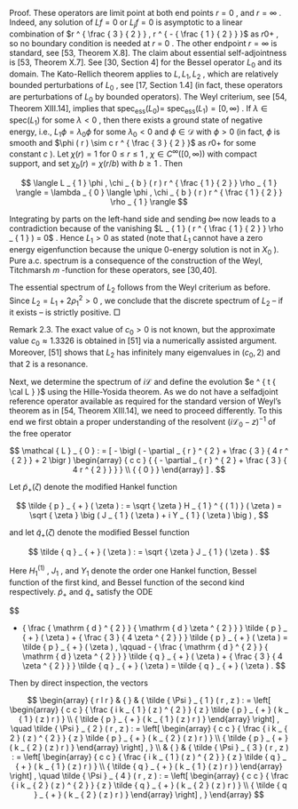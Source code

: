 Proof. These operators are limit point at both end points $r = 0$ , and $r = \infty$ . Indeed, any solution of $L f = 0$ or $L _ { j } f = 0$ is asymptotic to a linear combination of $r ^ { \frac { 3 } { 2 } } , r ^ { - { \frac { 1 } { 2 } } }$ as $r  0 +$ , so no boundary condition is needed at $r \ = \ 0$ . The other endpoint $r = \infty$ is standard, see [53, Theorem X.8]. The claim about essential self-adjointness is [53, Theorem X.7]. See [30, Section 4] for the Bessel operator $L _ { 0 }$ and its domain. The Kato-Rellich theorem applies to $L , L _ { 1 } , L _ { 2 }$ , which are relatively bounded perturbations of $L _ { 0 }$ , see [17, Section 1.4] (in fact, these operators are perturbations of $L _ { 0 }$ by bounded operators). The Weyl criterium, see [54, Theorem XIII.14], implies that $\mathrm { s p e c } _ { \mathrm { e s s } } ( L _ { 0 } ) =$ $\operatorname { s p e c } _ { \mathrm { e s s } } ( L _ { 1 } ) = [ 0 , \infty )$ . If $\lambda \in \mathrm { s p e c } ( L _ { 1 } )$ for some $\lambda < 0$ , then there exists a ground state of negative energy, i.e., ${ L _ { 1 } } \phi = { \lambda _ { 0 } } \phi$ for some $\lambda _ { 0 } < 0$ and $\phi \in { \mathcal { D } }$ with $\phi > 0$ (in fact, $\phi$ is smooth and $\phi ( r ) \sim c r ^ { \frac { 3 } { 2 } }$ as $r  0 +$ for some constant $c$ ). Let $\chi ( r ) = 1$ for $0 \leq r \leq 1$ , $\chi \in C ^ { \infty } ( [ 0 , \infty ) )$ with compact support, and set $\chi _ { b } ( r ) = \chi ( r / b )$ with $b \geq 1$ . Then  

$$
\langle L _ { 1 } \phi , \chi _ { b } ( r ) r ^ { \frac { 1 } { 2 } } \rho _ { 1 } \rangle = \lambda _ { 0 } \langle \phi , \chi _ { b } ( r ) r ^ { \frac { 1 } { 2 } } \rho _ { 1 } \rangle
$$  

Integrating by parts on the left-hand side and sending $b  \infty$ now leads to a contradiction because of the vanishing $L _ { 1 } ( r ^ { \frac { 1 } { 2 } } \rho _ { 1 } ) = 0$ . Hence $L _ { 1 } > 0$ as stated (note that $L _ { 1 }$ cannot have a zero energy eigenfunction because the unique 0-energy solution is not in $X _ { 0 }$ ). Pure a.c. spectrum is a consequence of the construction of the Weyl, Titchmarsh $m$ -function for these operators, see [30,40].  

The essential spectrum of $L _ { 2 }$ follows from the Weyl criterium as before. Since $L _ { 2 } = L _ { 1 } + 2 \rho _ { 1 } ^ { 2 } > 0$ , we conclude that the discrete spectrum of $L _ { 2 }$ – if it exists – is strictly positive. □  

Remark 2.3. The exact value of $c _ { 0 } > 0$ is not known, but the approximate value $c _ { 0 } \approx 1 . 3 3 2 6$ is obtained in [51] via a numerically assisted argument. Moreover, [51] shows that $L _ { 2 }$ has infinitely many eigenvalues in $( c _ { 0 } , 2 )$ and that 2 is a resonance.  

Next, we determine the spectrum of $i \mathcal { L }$ and define the evolution $e ^ { t { \cal L } }$ using the Hille-Yosida theorem. As we do not have a selfadjoint reference operator available as required for the standard version of Weyl’s theorem as in [54, Theorem XIII.14], we need to proceed differently. To this end we first obtain a proper understanding of the resolvent $( i \mathcal { L } _ { 0 } - z ) ^ { - 1 }$ of the free operator  

$$
\mathcal { L } _ { 0 } : = [ - \bigl ( - \partial _ { r } ^ { 2 } + \frac { 3 } { 4 r ^ { 2 } } + 2 \bigr )  \begin{array} { c c } { { - \partial _ { r } ^ { 2 } + \frac { 3 } { 4 r ^ { 2 } } } } \\ { { 0 } } \end{array} ] .
$$  

Let $\tilde { p } _ { + } ( \zeta )$ denote the modified Hankel function  

$$
\tilde { p } _ { + } ( \zeta ) : = \sqrt { \zeta } H _ { 1 } ^ { ( 1 ) } ( \zeta ) = \sqrt { \zeta } \big ( J _ { 1 } ( \zeta ) + i Y _ { 1 } ( \zeta ) \big ) ,
$$  

and let $\tilde { q } _ { + } ( \zeta )$ denote the modified Bessel function  

$$
\tilde { q } _ { + } ( \zeta ) : = \sqrt { \zeta } J _ { 1 } ( \zeta ) .
$$  

Here $H _ { 1 } ^ { ( 1 ) }$ , $J _ { 1 }$ , and $Y _ { 1 }$ denote the order one Hankel function, Bessel function of the first kind, and Bessel function of the second kind respectively. $\tilde { p } _ { + }$ and $\tilde { q } _ { + }$ satisfy the ODE  

$$
- { \frac { \mathrm { d } ^ { 2 } } { \mathrm { d } \zeta ^ { 2 } } } \tilde { p } _ { + } ( \zeta ) + { \frac { 3 } { 4 \zeta ^ { 2 } } } \tilde { p } _ { + } ( \zeta ) = \tilde { p } _ { + } ( \zeta ) , \qquad - { \frac { \mathrm { d } ^ { 2 } } { \mathrm { d } \zeta ^ { 2 } } } \tilde { q } _ { + } ( \zeta ) + { \frac { 3 } { 4 \zeta ^ { 2 } } } \tilde { q } _ { + } ( \zeta ) = \tilde { q } _ { + } ( \zeta ) .
$$  

Then by direct inspection, the vectors  

$$
\begin{array} { r l r } & { } & { \tilde { \Psi } _ { 1 } ( r , z ) : = \left[ \begin{array} { c c } { \frac { i k _ { 1 } ( z ) ^ { 2 } } { z } \tilde { p } _ { + } ( k _ { 1 } ( z ) r ) } \\ { \tilde { p } _ { + } ( k _ { 1 } ( z ) r ) } \end{array} \right] , \quad \tilde { \Psi } _ { 2 } ( r , z ) : = \left[ \begin{array} { c c } { \frac { i k _ { 2 } ( z ) ^ { 2 } } { z } \tilde { p } _ { + } ( k _ { 2 } ( z ) r ) } \\ { \tilde { p } _ { + } ( k _ { 2 } ( z ) r ) } \end{array} \right] , } \\ & { } & { \tilde { \Psi } _ { 3 } ( r , z ) : = \left[ \begin{array} { c c } { \frac { i k _ { 1 } ( z ) ^ { 2 } } { z } \tilde { q } _ { + } ( k _ { 1 } ( z ) r ) } \\ { \tilde { q } _ { + } ( k _ { 1 } ( z ) r ) } \end{array} \right] , \quad \tilde { \Psi } _ { 4 } ( r , z ) : = \left[ \begin{array} { c c } { \frac { i k _ { 2 } ( z ) ^ { 2 } } { z } \tilde { q } _ { + } ( k _ { 2 } ( z ) r ) } \\ { \tilde { q } _ { + } ( k _ { 2 } ( z ) r ) } \end{array} \right] , } \end{array}
$$  